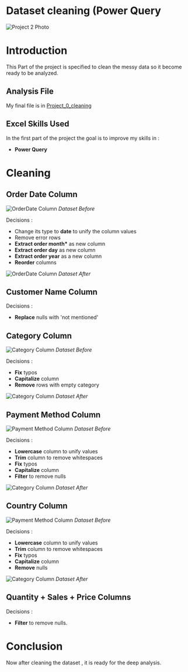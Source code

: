 # Dataset cleaning (Power Query

![Project 2 Photo](/images/project_2_photo.png)

# Introduction

This Part of the project is specified to clean the messy data so it become ready to be analyzed.

## Analysis File

My final file is in [Project_0_cleaning](/Project_0_cleaning/Project_cleaning.xlsx)

## Excel Skills Used

In the first part of the project the goal is to improve my skills in :

- **Power Query**

# Cleaning

## Order Date Column

![OrderDate Column](/images/date_column.png)
_Dataset Before_

Decisions :

- Change its type to **date** to unify the column values
- Remove error rows
- **Extract order month\*** as new column
- **Extract order day** as new column
- **Extract order year** as a new column
- **Reorder** columns

![OrderDate Column](/images/date_column_after.png)
_Dataset After_

## Customer Name Column

Decisions :

- **Replace** nulls with 'not mentioned'

## Category Column

![Category Column](/images/category_column.png)
_Dataset Before_

Decisions :

- **Fix** typos
- **Capitalize** column
- **Remove** rows with empty category

![Category Column](/images/category_column_after.png)
_Dataset After_

## Payment Method Column

![Payment Method Column](/images/payment_method_column.png)
_Dataset Before_

Decisions :

- **Lowercase** column to unify values
- **Trim** column to remove whitespaces
- **Fix** typos
- **Capitalize** column
- **Filter** to remove nulls

![Category Column](/images/payment_method_column_after.png)
_Dataset After_

## Country Column

![Payment Method Column](/images/country_column.png)
_Dataset Before_

Decisions :

- **Lowercase** column to unify values
- **Trim** column to remove whitespaces
- **Fix** typos
- **Capitalize** column
- **Remove** nulls

![Category Column](/images/country_column_after.png)
_Dataset After_

## Quantity + Sales + Price Columns

Decisions :

- **Filter** to remove nulls.

# Conclusion

Now after cleaning the dataset , it is ready for the deep analysis.
